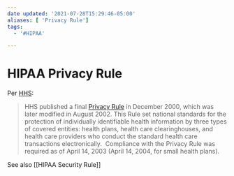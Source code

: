 ```yaml
---
date updated: '2021-07-28T15:29:46-05:00'
aliases: [ 'Privacy Rule']
tags: 
  - '#HIPAA'

---
```


# HIPAA Privacy Rule

Per [HHS](https://www.hhs.gov/hipaa/for-professionals/index.html):

> HHS published a final [Privacy Rule](https://www.hhs.gov/hipaa/for-professionals/privacy/index.html) in December 2000, which was later modified in August 2002. This Rule set national standards for the protection of individually identifiable health information by three types of covered entities: health plans, health care clearinghouses, and health care providers who conduct the standard health care transactions electronically.  Compliance with the Privacy Rule was required as of April 14, 2003 (April 14, 2004, for small health plans).

See also [[HIPAA Security Rule]]
